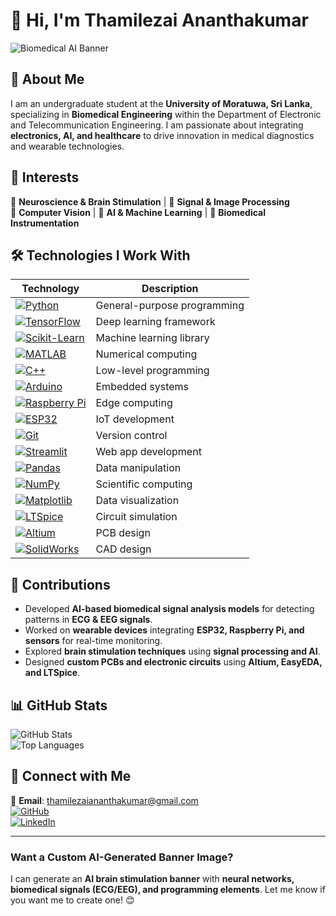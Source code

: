 # 👋 Hi, I'm Thamilezai Ananthakumar  

![Biomedical AI Banner](https://your-image-url.com)  

## 🧠 About Me  
I am an undergraduate student at the **University of Moratuwa, Sri Lanka**, specializing in **Biomedical Engineering** within the Department of Electronic and Telecommunication Engineering. I am passionate about integrating **electronics, AI, and healthcare** to drive innovation in medical diagnostics and wearable technologies.  

## 🌟 Interests  
🧠 **Neuroscience & Brain Stimulation** | 📡 **Signal & Image Processing**  
👀 **Computer Vision** | 🤖 **AI & Machine Learning** | 🏥 **Biomedical Instrumentation**  

## 🛠 Technologies I Work With  

| Technology | Description |
|------------|------------|
| [![Python](https://img.shields.io/badge/Python-3776AB?style=for-the-badge&logo=python&logoColor=white)](https://www.python.org/) | General-purpose programming |
| [![TensorFlow](https://img.shields.io/badge/TensorFlow-FF6F00?style=for-the-badge&logo=tensorflow&logoColor=white)](https://www.tensorflow.org/) | Deep learning framework |
| [![Scikit-Learn](https://img.shields.io/badge/ScikitLearn-F7931E?style=for-the-badge&logo=scikitlearn&logoColor=white)](https://scikit-learn.org/) | Machine learning library |
| [![MATLAB](https://img.shields.io/badge/MATLAB-0076A8?style=for-the-badge&logo=mathworks&logoColor=white)](https://www.mathworks.com/products/matlab.html) | Numerical computing |
| [![C++](https://img.shields.io/badge/C++-00599C?style=for-the-badge&logo=cplusplus&logoColor=white)](https://isocpp.org/) | Low-level programming |
| [![Arduino](https://img.shields.io/badge/Arduino-00979D?style=for-the-badge&logo=arduino&logoColor=white)](https://www.arduino.cc/) | Embedded systems |
| [![Raspberry Pi](https://img.shields.io/badge/RaspberryPi-A22846?style=for-the-badge&logo=raspberrypi&logoColor=white)](https://www.raspberrypi.org/) | Edge computing |
| [![ESP32](https://img.shields.io/badge/ESP32-000000?style=for-the-badge&logo=espressif&logoColor=white)](https://www.espressif.com/en/products/socs/esp32) | IoT development |
| [![Git](https://img.shields.io/badge/Git-F05032?style=for-the-badge&logo=git&logoColor=white)](https://git-scm.com/) | Version control |
| [![Streamlit](https://img.shields.io/badge/Streamlit-FF4B4B?style=for-the-badge&logo=streamlit&logoColor=white)](https://streamlit.io/) | Web app development |
| [![Pandas](https://img.shields.io/badge/Pandas-150458?style=for-the-badge&logo=pandas&logoColor=white)](https://pandas.pydata.org/) | Data manipulation |
| [![NumPy](https://img.shields.io/badge/NumPy-013243?style=for-the-badge&logo=numpy&logoColor=white)](https://numpy.org/) | Scientific computing |
| [![Matplotlib](https://img.shields.io/badge/Matplotlib-11557C?style=for-the-badge&logo=python&logoColor=white)](https://matplotlib.org/) | Data visualization |
| [![LTSpice](https://img.shields.io/badge/LTSpice-FF9E0F?style=for-the-badge)](https://www.analog.com/en/design-center/design-tools-and-calculators/ltspice-simulator.html) | Circuit simulation |
| [![Altium](https://img.shields.io/badge/Altium-0085CA?style=for-the-badge)](https://www.altium.com/) | PCB design |
| [![SolidWorks](https://img.shields.io/badge/SolidWorks-E2231A?style=for-the-badge&logo=solidworks&logoColor=white)](https://www.solidworks.com/) | CAD design |

## 📌 Contributions  
- Developed **AI-based biomedical signal analysis models** for detecting patterns in **ECG & EEG signals**.  
- Worked on **wearable devices** integrating **ESP32, Raspberry Pi, and sensors** for real-time monitoring.  
- Explored **brain stimulation techniques** using **signal processing and AI**.  
- Designed **custom PCBs and electronic circuits** using **Altium, EasyEDA, and LTSpice**.  

## 📊 GitHub Stats  
![GitHub Stats](https://github-readme-stats.vercel.app/api?username=ThamilezaiAnanthakumar&show_icons=true&theme=radical)  
![Top Languages](https://github-readme-stats.vercel.app/api/top-langs/?username=ThamilezaiAnanthakumar&layout=compact&theme=radical)  

## 🚀 Connect with Me  
📧 **Email**: [thamilezaiananthakumar@gmail.com](mailto:thamilezaiananthakumar@gmail.com)  
[![GitHub](https://img.shields.io/badge/GitHub-181717?style=for-the-badge&logo=github&logoColor=white)](https://github.com/ThamilezaiAnanthakumar)  
[![LinkedIn](https://img.shields.io/badge/LinkedIn-0077B5?style=for-the-badge&logo=linkedin&logoColor=white)](https://www.linkedin.com/in/your-profile/)  

---

### **Want a Custom AI-Generated Banner Image?**  
I can generate an **AI brain stimulation banner** with **neural networks, biomedical signals (ECG/EEG), and programming elements**. Let me know if you want me to create one! 😊  
